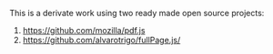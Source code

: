 This is a derivate work using two ready made open source projects:

1. https://github.com/mozilla/pdf.js
2. https://github.com/alvarotrigo/fullPage.js/

